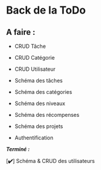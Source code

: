 # Back de la ToDo

## A faire :
- CRUD Tâche
- CRUD Catégorie
- CRUD Utilisateur

- Schéma des tâches
- Schéma des catégories
- Schéma des niveaux
- Schéma des récompenses
- Schéma des projets

- Authentification

***Terminé :***

[**✔️**] Schéma & CRUD des utilisateurs
